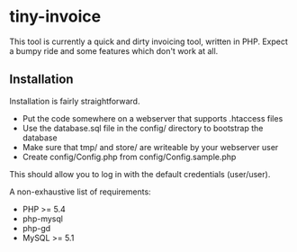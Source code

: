 # tiny-invoice

This tool is currently a quick and dirty invoicing tool, written in
PHP. Expect a bumpy ride and some features which don't work at all.

## Installation

Installation is fairly straightforward.

  * Put the code somewhere on a webserver that supports .htaccess files
  * Use the database.sql file in the config/ directory to bootstrap the database
  * Make sure that tmp/ and store/ are writeable by your webserver user
  * Create config/Config.php from config/Config.sample.php

This should allow you to log in with the default credentials (user/user).

A non-exhaustive list of requirements:

  * PHP >= 5.4
  * php-mysql
  * php-gd
  * MySQL >= 5.1
